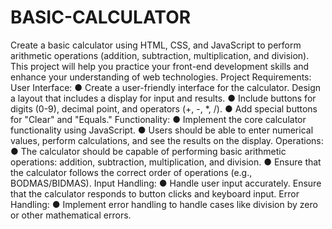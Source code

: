 # BASIC-CALCULATOR
Create a basic calculator using HTML, CSS, and JavaScript to perform arithmetic operations (addition, subtraction, multiplication, and division). This project will help you practice your front-end development skills and enhance your understanding of web technologies.
Project Requirements:
User Interface:
● Create a user-friendly interface for the calculator. Design a layout that includes a
display for input and results.
● Include buttons for digits (0-9), decimal point, and operators (+, -, *, /).
● Add special buttons for "Clear" and "Equals."
Functionality:
● Implement the core calculator functionality using JavaScript.
● Users should be able to enter numerical values, perform calculations, and see the
results on the display.
Operations:
● The calculator should be capable of performing basic arithmetic operations:
addition, subtraction, multiplication, and division.
● Ensure that the calculator follows the correct order of operations (e.g.,
BODMAS/BIDMAS).
Input Handling:
● Handle user input accurately. Ensure that the calculator responds to button clicks
and keyboard input.
Error Handling:
● Implement error handling to handle cases like division by zero or other
mathematical errors.
